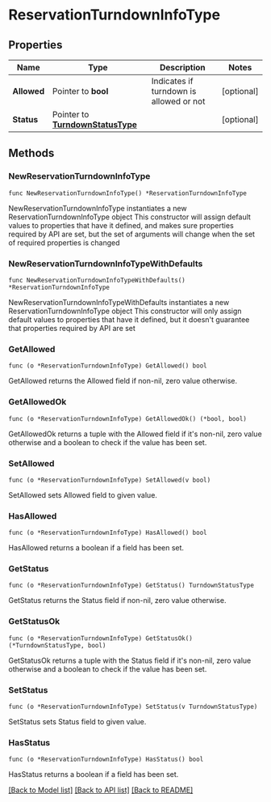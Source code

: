 # ReservationTurndownInfoType

## Properties

Name | Type | Description | Notes
------------ | ------------- | ------------- | -------------
**Allowed** | Pointer to **bool** | Indicates if turndown is allowed or not | [optional] 
**Status** | Pointer to [**TurndownStatusType**](TurndownStatusType.md) |  | [optional] 

## Methods

### NewReservationTurndownInfoType

`func NewReservationTurndownInfoType() *ReservationTurndownInfoType`

NewReservationTurndownInfoType instantiates a new ReservationTurndownInfoType object
This constructor will assign default values to properties that have it defined,
and makes sure properties required by API are set, but the set of arguments
will change when the set of required properties is changed

### NewReservationTurndownInfoTypeWithDefaults

`func NewReservationTurndownInfoTypeWithDefaults() *ReservationTurndownInfoType`

NewReservationTurndownInfoTypeWithDefaults instantiates a new ReservationTurndownInfoType object
This constructor will only assign default values to properties that have it defined,
but it doesn't guarantee that properties required by API are set

### GetAllowed

`func (o *ReservationTurndownInfoType) GetAllowed() bool`

GetAllowed returns the Allowed field if non-nil, zero value otherwise.

### GetAllowedOk

`func (o *ReservationTurndownInfoType) GetAllowedOk() (*bool, bool)`

GetAllowedOk returns a tuple with the Allowed field if it's non-nil, zero value otherwise
and a boolean to check if the value has been set.

### SetAllowed

`func (o *ReservationTurndownInfoType) SetAllowed(v bool)`

SetAllowed sets Allowed field to given value.

### HasAllowed

`func (o *ReservationTurndownInfoType) HasAllowed() bool`

HasAllowed returns a boolean if a field has been set.

### GetStatus

`func (o *ReservationTurndownInfoType) GetStatus() TurndownStatusType`

GetStatus returns the Status field if non-nil, zero value otherwise.

### GetStatusOk

`func (o *ReservationTurndownInfoType) GetStatusOk() (*TurndownStatusType, bool)`

GetStatusOk returns a tuple with the Status field if it's non-nil, zero value otherwise
and a boolean to check if the value has been set.

### SetStatus

`func (o *ReservationTurndownInfoType) SetStatus(v TurndownStatusType)`

SetStatus sets Status field to given value.

### HasStatus

`func (o *ReservationTurndownInfoType) HasStatus() bool`

HasStatus returns a boolean if a field has been set.


[[Back to Model list]](../README.md#documentation-for-models) [[Back to API list]](../README.md#documentation-for-api-endpoints) [[Back to README]](../README.md)


